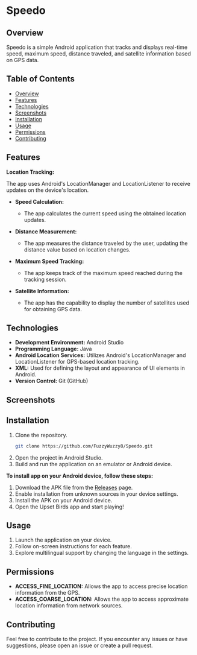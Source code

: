 # Speedo

## Overview
Speedo is a simple Android application that tracks and displays real-time speed, maximum speed, distance traveled, and satellite information based on GPS data.

## Table of Contents
- [Overview](#overview)
- [Features](#features)
- [Technologies](#technologies)
- [Screenshots](#screenshots)
- [Installation](#installation)
- [Usage](#usage)
- [Permissions](#permissions)
- [Contributing](#contributing)

## Features
**Location Tracking:**

The app uses Android's LocationManager and LocationListener to receive updates on the device's location.
- **Speed Calculation:**
   - The app calculates the current speed using the obtained location updates.

- **Distance Measurement:**
   - The app measures the distance traveled by the user, updating the distance value based on location changes.

- **Maximum Speed Tracking:**
   - The app keeps track of the maximum speed reached during the tracking session.

- **Satellite Information:**
   - The app has the capability to display the number of satellites used for obtaining GPS data.

## Technologies
- **Development Environment:** Android Studio
- **Programming Language:** Java
- **Android Location Services:** Utilizes Android's LocationManager and LocationListener for GPS-based location tracking.
- **XML:** Used for defining the layout and appearance of UI elements in Android.
- **Version Control:** Git (GitHub)

## Screenshots
<!-- ![Screenshot 1](https://github.com/FuzzyWuzzy8/Speedo/blob/master/screenshots/qr_1.png) -->

<!-- Add more screenshots later -->

## Installation
1. Clone the repository.
   ```bash
   git clone https://github.com/FuzzyWuzzy8/Speedo.git
   
1. Open the project in Android Studio.
2. Build and run the application on an emulator or Android device.

**To install app on your Android device, follow these steps:**

1. Download the APK file from the [Releases](release-url) page.
2. Enable installation from unknown sources in your device settings.
3. Install the APK on your Android device.
4. Open the Upset Birds app and start playing!


## Usage
1. Launch the application on your device.
2. Follow on-screen instructions for each feature.
3. Explore multilingual support by changing the language in the settings.

## Permissions
- **ACCESS_FINE_LOCATION:** Allows the app to access precise location information from the GPS.
- **ACCESS_COARSE_LOCATION:** Allows the app to access approximate location information from network sources.

## Contributing
Feel free to contribute to the project. If you encounter any issues or have suggestions, please open an issue or create a pull request.
